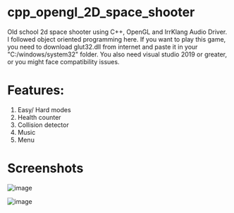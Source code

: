 # cpp_opengl_2D_space_shooter
Old school 2d space shooter using C++, OpenGL and IrrKlang Audio Driver.
I followed object oriented programming here.
If you want to play this game, you need to download glut32.dll from internet and paste it in your "C:/windows/system32" folder. You also need visual studio 2019 or greater, or you might face compatibility issues.

# Features:
1. Easy/ Hard modes
2. Health counter
3. Collision detector
4. Music
5. Menu

# Screenshots

![image](https://i.ibb.co/qs9k6bb/image.png)
 
![image](https://i.ibb.co/R73jDVg/image.png)
